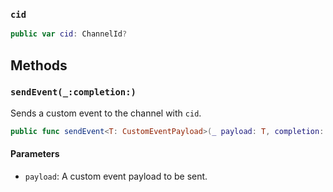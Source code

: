 
### `cid`

``` swift
public var cid: ChannelId? 
```

## Methods

### `sendEvent(_:completion:)`

Sends a custom event to the channel with `cid`.

``` swift
public func sendEvent<T: CustomEventPayload>(_ payload: T, completion: ((Error?) -> Void)? = nil) 
```

#### Parameters

  - `payload`: A custom event payload to be sent.
